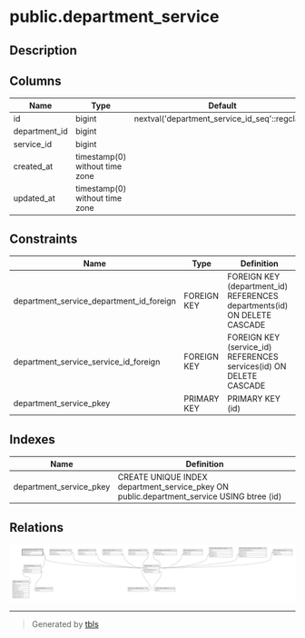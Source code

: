 # public.department_service

## Description

## Columns

| Name          | Type                           | Default                                        | Nullable | Parents                                     |
| ------------- | ------------------------------ | ---------------------------------------------- | -------- | ------------------------------------------- |
| id            | bigint                         | nextval('department_service_id_seq'::regclass) | false    |                                             |
| department_id | bigint                         |                                                | false    | [public.departments](public.departments.md) |
| service_id    | bigint                         |                                                | false    | [public.services](public.services.md)       |
| created_at    | timestamp(0) without time zone |                                                | true     |                                             |
| updated_at    | timestamp(0) without time zone |                                                | true     |                                             |

## Constraints

| Name                                     | Type        | Definition                                                               |
| ---------------------------------------- | ----------- | ------------------------------------------------------------------------ |
| department_service_department_id_foreign | FOREIGN KEY | FOREIGN KEY (department_id) REFERENCES departments(id) ON DELETE CASCADE |
| department_service_service_id_foreign    | FOREIGN KEY | FOREIGN KEY (service_id) REFERENCES services(id) ON DELETE CASCADE       |
| department_service_pkey                  | PRIMARY KEY | PRIMARY KEY (id)                                                         |

## Indexes

| Name                    | Definition                                                                                |
| ----------------------- | ----------------------------------------------------------------------------------------- |
| department_service_pkey | CREATE UNIQUE INDEX department_service_pkey ON public.department_service USING btree (id) |

## Relations

![er](public.department_service.svg)

---

> Generated by [tbls](https://github.com/k1LoW/tbls)
